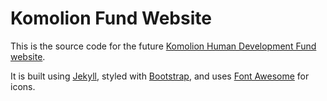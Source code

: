 # Komolion Fund Website

This is the source code for the future [Komolion Human Development Fund website](http://www.komolionfund.org).

It is built using [Jekyll](https://jekyllrb.com/), styled with [Bootstrap](http://getbootstrap.com/), and uses [Font Awesome](https://fontawesome.com/) for icons.
